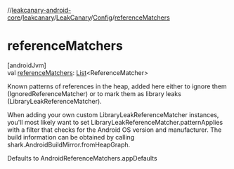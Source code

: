 //[leakcanary-android-core](../../../../index.md)/[leakcanary](../../index.md)/[LeakCanary](../index.md)/[Config](index.md)/[referenceMatchers](reference-matchers.md)

# referenceMatchers

[androidJvm]\
val [referenceMatchers](reference-matchers.md): [List](https://kotlinlang.org/api/latest/jvm/stdlib/kotlin.collections/-list/index.html)&lt;ReferenceMatcher&gt;

Known patterns of references in the heap, added here either to ignore them (IgnoredReferenceMatcher) or to mark them as library leaks (LibraryLeakReferenceMatcher).

When adding your own custom LibraryLeakReferenceMatcher instances, you'll most likely want to set LibraryLeakReferenceMatcher.patternApplies with a filter that checks for the Android OS version and manufacturer. The build information can be obtained by calling shark.AndroidBuildMirror.fromHeapGraph.

Defaults to AndroidReferenceMatchers.appDefaults
